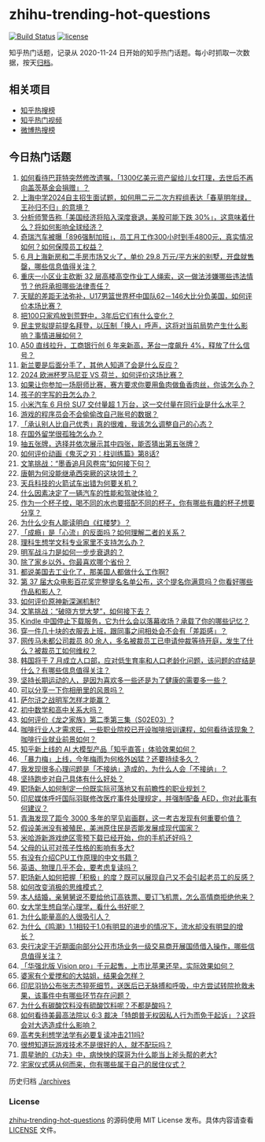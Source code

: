 # zhihu-trending-hot-questions

[![Build Status](https://github.com/justjavac/zhihu-trending-hot-questions/workflows/ci/badge.svg?branch=master)](https://github.com/justjavac/zhihu-trending-hot-questions/actions)
[![license](https://img.shields.io/github/license/justjavac/zhihu-trending-hot-questions)](https://github.com/justjavac/zhihu-trending-hot-questions/blob/master/LICENSE)

知乎热门话题，记录从 2020-11-24
日开始的知乎热门话题。每小时抓取一次数据，按天[归档](./archives)。

## 相关项目

- [知乎热搜榜](https://github.com/justjavac/zhihu-trending-top-search)
- [知乎热门视频](https://github.com/justjavac/zhihu-trending-hot-video)
- [微博热搜榜](https://github.com/justjavac/weibo-trending-hot-search)

## 今日热门话题

<!-- BEGIN -->
<!-- 最后更新时间 Wed Jul 03 2024 07:03:54 GMT+0800 (China Standard Time) -->

1. [如何看待巴菲特突然修改遗嘱，「1300亿美元资产留给儿女打理，去世后不再向盖茨基金会捐赠」？](https://www.zhihu.com/question/660347805)
1. [上海中学2024自主招生面试题，如何用二元二次方程组表达「春草明年绿，王孙归不归」的意境？](https://www.zhihu.com/question/660180926)
1. [分析师警告称「美国经济将陷入深度衰退，美股可能下跌 30%」，这意味着什么？将如何影响全球经济？](https://www.zhihu.com/question/660529962)
1. [奇瑞汽车被曝「896强制加班」，员工月工作300小时到手4800元，真实情况如何？如何保障员工权益？](https://www.zhihu.com/question/660518681)
1. [6 月上海新房和二手房市场又火了，单价 29.8 万元/平方米的别墅，开盘就售罄，哪些信息值得关注？](https://www.zhihu.com/question/660502892)
1. [重庆一小区业主砍断 32 层高楼高空作业工人绳索，这一做法涉嫌哪些违法情节？他将承担哪些法律责任？](https://www.zhihu.com/question/660500507)
1. [天赋的差距无法弥补，U17男篮世界杯中国队62－146大比分负美国，如何评价本场比赛？](https://www.zhihu.com/question/660555523)
1. [把100只家鸡放到荒野中，3年后它们有什么变化？](https://www.zhihu.com/question/434124471)
1. [民主党拟提前提名拜登，以压制「换人」呼声，这将对当前局势产生什么影响？事情进展如何？](https://www.zhihu.com/question/660503850)
1. [A50 直线拉升，工商银行创 6 年来新高，茅台一度飙升 4%，释放了什么信号？](https://www.zhihu.com/question/660527713)
1. [新兰要是后面分手了，其他人知道了会是什么反应？](https://www.zhihu.com/question/657983906)
1. [2024 欧洲杯罗马尼亚 VS 荷兰，如何评价这场比赛？](https://www.zhihu.com/question/660509471)
1. [如果让你参加一场厨师比赛，赛方要求你要用鱼肉做鱼香肉丝，你该怎么办？](https://www.zhihu.com/question/660184188)
1. [孩子的字写的丑怎么办？](https://www.zhihu.com/question/660340394)
1. [小米汽车 6 月份 SU7 交付量超 1 万台，这一交付量在同行业是什么水平？](https://www.zhihu.com/question/660428811)
1. [游戏的程序员会不会偷偷改自己账号的数据？](https://www.zhihu.com/question/345819288)
1. [「承认别人比自己优秀」真的很难，我该怎么调整自己的心态？](https://www.zhihu.com/question/659843708)
1. [在国外留学很孤独怎么办？](https://www.zhihu.com/question/50801182)
1. [抽五张牌，选择并依次展示其中四张，能否猜出第五张牌？](https://www.zhihu.com/question/460518784)
1. [如何评价动画《鬼灭之刃：柱训练篇》第8话?](https://www.zhihu.com/question/660420475)
1. [文笔挑战：“墨香追月风卷帘”如何接下句？](https://www.zhihu.com/question/656479427)
1. [唐朝为何没能继承西突厥的这块领土？](https://www.zhihu.com/question/659776264)
1. [天兵科技的火箭试车出错为何要关机？](https://www.zhihu.com/question/660467462)
1. [什么因素决定了一辆汽车的性能和驾驶体验？](https://www.zhihu.com/question/651860166)
1. [作为一个杯子控，喝不同的水也要搭配不同的杯子，你有哪些有趣的杯子想要分享？](https://www.zhihu.com/question/658747674)
1. [为什么少有人能读明白《红楼梦》？](https://www.zhihu.com/question/660020601)
1. [「成瘾」是「心流」的反面吗？如何理解二者的关系？](https://www.zhihu.com/question/660065233)
1. [理科生想学文科专业家里不支持怎么办？](https://www.zhihu.com/question/659626537)
1. [明军战斗力是如何一步步衰退的？](https://www.zhihu.com/question/660166355)
1. [除了家乡以外，你最喜欢哪个省份？](https://www.zhihu.com/question/482450111)
1. [都说美国去工业化了，那美国人都做什么工作啊?](https://www.zhihu.com/question/641603330)
1. [第 37 届大众电影百花奖完整提名名单公布，这个提名你满意吗？你看好哪些作品和影人？](https://www.zhihu.com/question/660510137)
1. [如何评价原神新深渊机制?](https://www.zhihu.com/question/660427148)
1. [文笔挑战：“破晓方觉大梦”，如何接下去？](https://www.zhihu.com/question/660437867)
1. [Kindle 中国停止下载服务，它为什么会以落幕收场？承载了你的哪些记忆？](https://www.zhihu.com/question/660424296)
1. [穿一件几十块的衣服去上班，跟同事之间相处会不会有「差距感」？](https://www.zhihu.com/question/660244151)
1. [网传马未都公司裁员 80 余人，多名被裁员工已申请仲裁等待开庭，发生了什么？被裁员工如何维权？](https://www.zhihu.com/question/660507350)
1. [韩国将于 7 月成立人口部，应对低生育率和人口老龄化问题，该问题的症结是什么？有哪些信息值得关注？](https://www.zhihu.com/question/660433536)
1. [坚持长期运动的人，是因为喜欢多一些还是为了健康的需要多一些？](https://www.zhihu.com/question/658088806)
1. [可以分享一下你相册里的风景吗？](https://www.zhihu.com/question/655863727)
1. [萨尔浒之战明军怎样才能赢？](https://www.zhihu.com/question/440965214)
1. [初中数学和高中关系大吗？](https://www.zhihu.com/question/660440495)
1. [如何评价《龙之家族》第二季第三集（S02E03）?](https://www.zhihu.com/question/660429223)
1. [咖啡行业人才需求旺，一些职业院校已开设咖啡培训课程，如何看待该现象？咖啡行业就业前景如何？](https://www.zhihu.com/question/660436729)
1. [知乎新上线的 AI 大模型产品「知乎直答」体验效果如何？](https://www.zhihu.com/question/660203940)
1. [「暴力梅」上线，今年梅雨为何格外凶猛？还要持续多久？](https://www.zhihu.com/question/660460482)
1. [我发现很多心理问题是「不接纳」造成的，为什么人会「不接纳」？](https://www.zhihu.com/question/657973873)
1. [坚持跑步对自己具体有什么好处？](https://www.zhihu.com/question/656930508)
1. [职场新人如何制定一份既实际可落地又有前瞻性的职业规划？](https://www.zhihu.com/question/658821454)
1. [印尼媒体呼吁国际羽联修改医疗事件处理规定，并强制配备 AED，你对此事有何建议？](https://www.zhihu.com/question/660456531)
1. [青海发现了距今 3000 多年的罕见岩画群，这一考古发现有何重要价值？](https://www.zhihu.com/question/658748874)
1. [假设美洲没有被殖民，美洲原住民是否能发展成现代国家？](https://www.zhihu.com/question/658436075)
1. [米哈游新游戏绝区零预下载已经开始，你的手机还好吗？](https://www.zhihu.com/question/660504565)
1. [父母的认可对孩子性格的影响有多大?](https://www.zhihu.com/question/659905412)
1. [有没有介绍CPU工作原理的中文书籍？](https://www.zhihu.com/question/579752065)
1. [英语、物理几乎不会，要考虑复读吗？](https://www.zhihu.com/question/660468852)
1. [职场新人如何把握「积极」的度？既可以展现自己又不会引起老员工的反感？](https://www.zhihu.com/question/658821324)
1. [如何改变消极的思维模式？](https://www.zhihu.com/question/291681561)
1. [本人结婚，亲舅舅说不要给他订高铁票、要订飞机票，怎么高情商拒绝他来？](https://www.zhihu.com/question/660179064)
1. [女大学生想自学心理学，看什么书好呢？](https://www.zhihu.com/question/660025691)
1. [为什么能量高的人很吸引人？](https://www.zhihu.com/question/654141600)
1. [为什么《鸣潮》1.1相较于1.0有明显的进步的情况下，流水却没有明显的增长？](https://www.zhihu.com/question/660477730)
1. [央行决定于近期面向部分公开市场业务一级交易商开展国债借入操作，哪些信息值得关注？](https://www.zhihu.com/question/660432361)
1. [「华强北版 Vision pro」千元起售，上市比苹果还早，实际效果如何？](https://www.zhihu.com/question/660374204)
1. [婆家有个爱搅和的大姑姐，结果会怎样？](https://www.zhihu.com/question/660268773)
1. [印尼羽协公布张志杰猝死细节，送医后已无脉搏和呼吸，中方尝试转院抢救未果，该事件中有哪些环节存在问题？](https://www.zhihu.com/question/660459991)
1. [为什么有碳酸饮料没有硫酸饮料呢？不都是酸吗？](https://www.zhihu.com/question/311060380)
1. [如何看待美最高法院以 6:3 裁决「特朗普无权因私人行为而免于起诉」？这将会对大选造成什么影响？](https://www.zhihu.com/question/660474791)
1. [高考失利想学法学有必要复读冲击211吗?](https://www.zhihu.com/question/660382903)
1. [很想知道玩游戏技术不是很好的人，就不配玩吗？](https://www.zhihu.com/question/660446068)
1. [周星驰的《功夫》中，病怏怏的琛哥为什么能当上斧头帮的老大?](https://www.zhihu.com/question/460071485)
1. [宅家仪式感从何而来，你有哪些属于自己的居住仪式？](https://www.zhihu.com/question/658747721)

<!-- END -->

历史归档 [./archives](./archives)

### License

[zhihu-trending-hot-questions](https://github.com/justjavac/zhihu-trending-hot-questions)
的源码使用 MIT License 发布。具体内容请查看 [LICENSE](./LICENSE) 文件。
